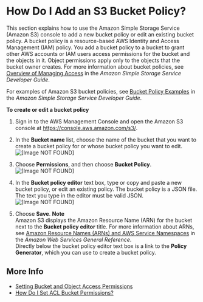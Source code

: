 # How Do I Add an S3 Bucket Policy?<a name="add-bucket-policy"></a>

This section explains how to use the Amazon Simple Storage Service \(Amazon S3\) console to add a new bucket policy or edit an existing bucket policy\. A bucket policy is a resource\-based AWS Identity and Access Management \(IAM\) policy\. You add a bucket policy to a bucket to grant other AWS accounts or IAM users access permissions for the bucket and the objects in it\. Object permissions apply only to the objects that the bucket owner creates\. For more information about bucket policies, see [Overview of Managing Access](https://docs.aws.amazon.com/AmazonS3/latest/dev/access-control-overview.html) in the *Amazon Simple Storage Service Developer Guide*\.

 For examples of Amazon S3 bucket policies, see [Bucket Policy Examples](https://docs.aws.amazon.com/AmazonS3/latest/dev//example-bucket-policies.html) in the *Amazon Simple Storage Service Developer Guide*\. 

**To create or edit a bucket policy**

1. Sign in to the AWS Management Console and open the Amazon S3 console at [https://console\.aws\.amazon\.com/s3/](https://console.aws.amazon.com/s3/)\.

1. In the **Bucket name** list, choose the name of the bucket that you want to create a bucket policy for or whose bucket policy you want to edit\.  
![\[Image NOT FOUND\]](http://docs.aws.amazon.com/AmazonS3/latest/user-guide/images/choose-bucket-name.png)

1. Choose **Permissions**, and then choose **Bucket Policy**\.  
![\[Image NOT FOUND\]](http://docs.aws.amazon.com/AmazonS3/latest/user-guide/images/choose-bucket-permissions-bucket-policy.png)

1. In the **Bucket policy editor** text box, type or copy and paste a new bucket policy, or edit an existing policy\. The bucket policy is a JSON file\. The text you type in the editor must be valid JSON\.  
![\[Image NOT FOUND\]](http://docs.aws.amazon.com/AmazonS3/latest/user-guide/images/bucket-policy-example.png)

1. Choose **Save**\.
**Note**  
Amazon S3 displays the Amazon Resource Name \(ARN\) for the bucket next to the **Bucket policy editor** title\. For more information about ARNs, see [Amazon Resource Names \(ARNs\) and AWS Service Namespaces](https://docs.aws.amazon.com/general/latest/gr/aws-arns-and-namespaces.html) in the *Amazon Web Services General Reference*\.  
Directly below the bucket policy editor text box is a link to the **Policy Generator**, which you can use to create a bucket policy\.

## More Info<a name="add-bucket-policy-moreinfo"></a>
+ [Setting Bucket and Object Access Permissions](set-permissions.md)
+ [How Do I Set ACL Bucket Permissions?](set-bucket-permissions.md)